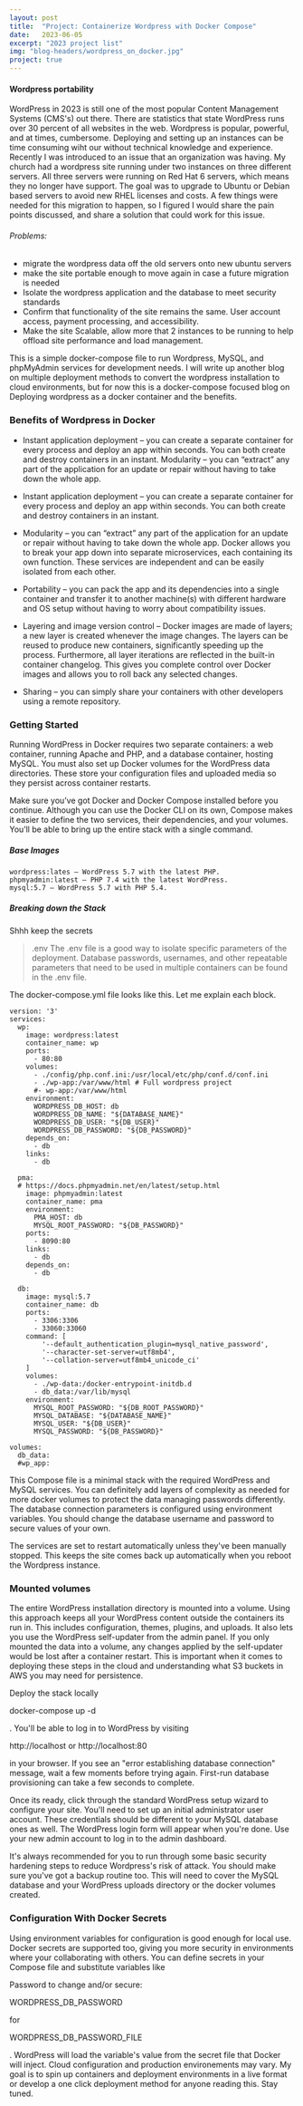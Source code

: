 ```yaml
---
layout: post
title:  "Project: Containerize Wordpress with Docker Compose"
date:   2023-06-05
excerpt: "2023 project list"
img: "blog-headers/wordpress_on_docker.jpg"
project: true
---
```


#### Wordpress portability
WordPress in 2023 is still one of the most popular Content Management Systems (CMS's) out there. There are statistics that state WordPress runs over 30 percent of all websites in the web. Wordpress is popular, powerful, and at times, cumbersome. Deploying and setting up an instances can be time consuming wiht our without technical knowledge and experience. Recently I was introduced to an issue that an organization was having. My church had a wordpress site running under two instances on three different servers. All three servers were running on Red Hat 6 servers, which means they no longer have support. The goal was to upgrade to Ubuntu or Debian based servers to avoid new RHEL licenses and costs. A few things were needed for this migration to happen, so I figured I would share the pain points discussed, and share a solution that could work for this issue.

###### Problems:
* migrate the wordpress data off the old servers onto new ubuntu servers
* make the site portable enough to move again in case a future migration is needed
* Isolate the wordpress application and the database to meet security standards
* Confirm that functionality of the site remains the same. User account access, payment processing, and accessibility.
* Make the site Scalable, allow more that 2 instances to be running to help offload site performance and load management.


This is a simple docker-compose file to run Wordpress, MySQL, and phpMyAdmin services for development needs. I will write up another blog on multiple deployment methods to convert the wordpress installation to cloud environments, but for now this is a docker-compose focused blog on Deploying wordpress as a docker container and the benefits.

### Benefits of Wordpress in Docker

* Instant application deployment – you can create a separate container for every process and deploy an app within seconds. You can both create and destroy containers in an instant. Modularity – you can “extract” any part of the application for an update or repair without having to take down the whole app.

* Instant application deployment – you can create a separate container for every process and deploy an app within seconds. You can both create and destroy containers in an instant.

* Modularity – you can “extract” any part of the application for an update or repair without having to take down the whole app. Docker allows you to break your app down into separate microservices, each containing its own function. These services are independent and can be easily isolated from each other.

* Portability – you can pack the app and its dependencies into a single container and transfer it to another machine(s) with different hardware and OS setup without having to worry about compatibility issues.

* Layering and image version control – Docker images are made of layers; a new layer is created whenever the image changes. The layers can be reused to produce new containers, significantly speeding up the process. Furthermore, all layer iterations are reflected in the built-in container changelog. This gives you complete control over Docker images and allows you to roll back any selected changes.

* Sharing – you can simply share your containers with other developers using a remote repository.

### Getting Started
Running WordPress in Docker requires two separate containers: a web container, running Apache and PHP, and a database container, hosting MySQL. You must also set up Docker volumes for the WordPress data directories. These store your configuration files and uploaded media so they persist across container restarts.

Make sure you’ve got Docker and Docker Compose installed before you continue. Although you can use the Docker CLI on its own, Compose makes it easier to define the two services, their dependencies, and your volumes. You’ll be able to bring up the entire stack with a single command.

##### Base Images

    wordpress:lates – WordPress 5.7 with the latest PHP.
    phpmyadmin:latest – PHP 7.4 with the latest WordPress.
    mysql:5.7 – WordPress 5.7 with PHP 5.4.

##### Breaking down the Stack

Shhh keep the secrets
> .env
 The .env file is a good way to isolate specific parameters of the deployment.
 Database passwords, usernames, and other repeatable parameters that need to be used in multiple containers can be found in the .env file.

 The docker-compose.yml file looks like this. Let me explain each block.

```
version: '3'
services:
  wp:
    image: wordpress:latest
    container_name: wp
    ports:
      - 80:80
    volumes:
      - ./config/php.conf.ini:/usr/local/etc/php/conf.d/conf.ini
      - ./wp-app:/var/www/html # Full wordpress project
      #- wp-app:/var/www/html
    environment:
      WORDPRESS_DB_HOST: db
      WORDPRESS_DB_NAME: "${DATABASE_NAME}"
      WORDPRESS_DB_USER: "${DB_USER}"
      WORDPRESS_DB_PASSWORD: "${DB_PASSWORD}"
    depends_on:
      - db
    links:
      - db

  pma:
  # https://docs.phpmyadmin.net/en/latest/setup.html
    image: phpmyadmin:latest
    container_name: pma
    environment:
      PMA_HOST: db
      MYSQL_ROOT_PASSWORD: "${DB_PASSWORD}"
    ports:
      - 8090:80
    links:
      - db
    depends_on:
      - db

  db:
    image: mysql:5.7
    container_name: db
    ports:
      - 3306:3306
      - 33060:33060
    command: [
        '--default_authentication_plugin=mysql_native_password',
        '--character-set-server=utf8mb4',
        '--collation-server=utf8mb4_unicode_ci'
    ]
    volumes:
      - ./wp-data:/docker-entrypoint-initdb.d
      - db_data:/var/lib/mysql
    environment:
      MYSQL_ROOT_PASSWORD: "${DB_ROOT_PASSWORD}"
      MYSQL_DATABASE: "${DATABASE_NAME}"
      MYSQL_USER: "${DB_USER}"
      MYSQL_PASSWORD: "${DB_PASSWORD}"

volumes:
  db_data:
  #wp_app:

```

This Compose file is a minimal stack with the required WordPress and MySQL services. You can definitely add layers of complexity as needed for more docker volumes to protect the data managing passwords differently. The database connection parameters is configured using environment variables. You should change the database username and password to secure values of your own.

The services are set to restart automatically unless they've been manually stopped. This keeps the site comes back up automatically when you reboot the Wordpress instance.

### Mounted volumes
The entire WordPress installation directory is mounted into a volume. Using this approach keeps all your WordPress content outside the containers its run in. This includes configuration, themes, plugins, and uploads. It also lets you use the WordPress self-updater from the admin panel. If you only mounted the data into a volume, any changes applied by the self-updater would be lost after a container restart.
This is important when it comes to deploying these steps in the cloud and understanding what S3 buckets in AWS you may need for persistence.

Deploy the stack locally

docker-compose up -d


. You'll be able to log in to WordPress by visiting


http://localhost
or
http://localhost:80


in your browser. If you see an "error establishing database connection" message, wait a few moments before trying again. First-run database provisioning can take a few seconds to complete.

Once its ready, click through the standard WordPress setup wizard to configure your site. You'll need to set up an initial administrator user account. These credentials should be different to your MySQL database ones as well. The WordPress login form will appear when you're done. Use your new admin account to log in to the admin dashboard.

It's always recommended for you to run through some basic security hardening steps to reduce Wordpress's risk of attack. You should make sure you've got a backup routine too. This will need to cover the MySQL database and your WordPress uploads directory or the docker volumes created.


### Configuration With Docker Secrets

Using environment variables for configuration is good enough for local use. Docker secrets are supported too, giving you more security in environments where your collaborating with others. You can define secrets in your Compose file and substitute variables like

Password to change and/or secure:

WORDPRESS_DB_PASSWORD

for

WORDPRESS_DB_PASSWORD_FILE


. WordPress will load the variable's value from the secret file that Docker will inject.
Cloud configuration and production environements may vary. My goal is to spin up containers and deployment environments in a live format or develop a one click deployment method for anyone reading this. Stay tuned.